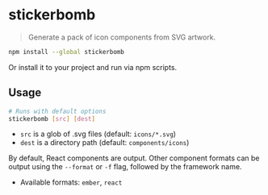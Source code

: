 # stickerbomb

> Generate a pack of icon components from SVG artwork.

```sh
npm install --global stickerbomb
```

Or install it to your project and run via npm scripts.

## Usage

```sh
# Runs with default options
stickerbomb [src] [dest]
```

- `src` is a glob of .svg files (default: `icons/*.svg`)
- `dest` is a directory path (default: `components/icons`)

By default, React components are output. Other component formats can
be output using the `--format` or `-f` flag, followed by the framework
name.

- Available formats: `ember`, `react`
